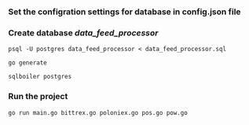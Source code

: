 
### Set the configration settings for database in config.json file


### Create database *data_feed_processor*


```
psql -U postgres data_feed_processor < data_feed_processor.sql
```
```
go generate
```

```
sqlboiler postgres
```


### Run the project

```
go run main.go bittrex.go poloniex.go pos.go pow.go 
```
